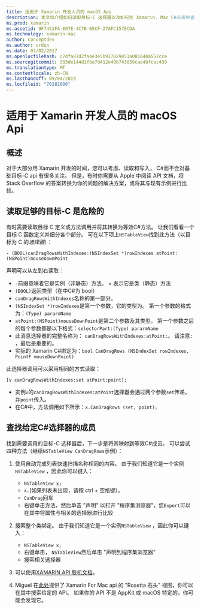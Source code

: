 ```yaml
---
title: 适用于 Xamarin 开发人员的 macOS Api
description: 本文档介绍如何读取目标-C 选择器以及如何在 Xamarin. Mac C#应用中查找其对应的方法。
ms.prod: xamarin
ms.assetid: 9F7451FA-E07E-4C7B-B5CF-27AFC157ECDA
ms.technology: xamarin-mac
author: conceptdev
ms.author: crdun
ms.date: 03/02/2017
ms.openlocfilehash: c7dfa87d2fa4e3e5b917029451a081640a552cce
ms.sourcegitcommit: 933de144d1fbe7d412e49b743839cae4bfcac439
ms.translationtype: MT
ms.contentlocale: zh-CN
ms.lasthandoff: 09/04/2019
ms.locfileid: "70281006"
---
```

# <a name="macos-apis-for-xamarinmac-developers"></a>适用于 Xamarin 开发人员的 macOS Api

## <a name="overview"></a>概述

对于大部分用 Xamarin 开发的时间，您可以考虑、读取和写入， C#而不会对基础目标-C api 有很多关注。 但是，有时你需要从 Apple 中阅读 API 文档，将 Stack Overflow 的答案转换为你的问题的解决方案，或将其与现有示例进行比较。

## <a name="reading-enough-objective-c-to-be-dangerous"></a>读取足够的目标-C 是危险的

有时需要读取目标 C 定义或方法调用并将其转换为等效C#方法。 让我们看看一个目标 C 函数定义并细分各个部分。 可在以下项上`NSTableView`找到此方法（以目标为 C 的*选择器*）：

```objc
- (BOOL)canDragRowsWithIndexes:(NSIndexSet *)rowIndexes atPoint:(NSPoint)mouseDownPoint
```

声明可以从左到右读取：

- `-`前缀意味着它是实例（非静态）方法。 + 表示它是类（静态）方法
- `(BOOL)`返回类型（在中C#为 bool）
- `canDragRowsWithIndexes`名称的第一部分。
- `(NSIndexSet *)rowIndexes`是第一个参数，它的类型为。 第一个参数的格式为：`(Type) pararmName`
- `atPoint:(NSPoint)mouseDownPoint`是第二个参数及其类型。 第一个参数之后的每个参数都是以下格式：`selectorPart:(Type) pararmName`
- 此消息选择器的完整名称为： `canDragRowsWithIndexes:atPoint:`。 请注意`:` ，最后是重要的。
- 实际的 Xamarin C#绑定为：`bool CanDragRows (NSIndexSet rowIndexes, PointF mouseDownPoint)`

此选择器调用可以采用相同的方式读取：

```objc
[v canDragRowsWithIndexes:set atPoint:point];
```

- 实例`v`的`canDragRowsWithIndexes:atPoint`选择器会通过两个参数`set`传递，并`point`传入。
- 在C#中，方法调用如下所示：`x.CanDragRows (set, point);`

<a name="finding_selector" />

## <a name="finding-the-c-member-for-a-given-selector"></a>查找给定C#选择器的成员

找到需要调用的目标-C 选择器后，下一步是将其映射到等效C#成员。 可以尝试四种方法（继续`NSTableView CanDragRows`示例）：

1. 使用自动完成列表快速扫描名称相同的内容。 由于我们知道它是一个实例`NSTableView` ，因此你可以键入：

    - `NSTableView x;`
    - `x.`[如果列表未出现，请按 ctrl + 空格键）。
    - `CanDrag`回车
    - 右键单击方法，然后单击 "声明" 以打开 "程序集浏览器"，您`Export`可以在其中将属性与相关的选择器进行比较

2. 搜索整个类绑定。 由于我们知道它是一个实例`NSTableView` ，因此你可以键入：

    - `NSTableView x;`
    - 右键单击， `NSTableView`然后单击 "声明到程序集浏览器"
    - 搜索相关选择器

3. 可以使用[XAMARIN API 联机文档](https://docs.microsoft.com/dotnet/api/?view=xamarinmac-3.0)。

4. Miguel 在[此处](https://tirania.org/tmp/rosetta.html)提供了 Xamarin For Mac api 的 "Rosetta 石头" 视图，你可以在其中搜索给定的 API。 如果你的 API 不是 AppKit 或 macOS 特定的，你可能会发现它。

<!--
Note: In some cases, the assembly browser can hit a bug where it will open but not jump to the right definition. Keep that tab open, switch back to your source code and try again.
Note: The assembly browser tricks currently only works with Xamarin.Mac Classic. This will be fixed in a future version.
-->
